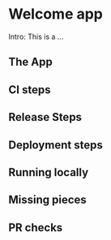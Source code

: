 # Welcome app

Intro: This is a ...

## The App

## CI steps

## Release Steps

## Deployment steps

## Running locally

## Missing pieces

## PR checks



